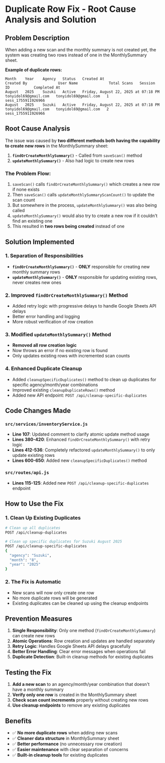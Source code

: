 # Duplicate Row Fix - Root Cause Analysis and Solution

## Problem Description
When adding a new scan and the monthly summary is not created yet, the system was creating two rows instead of one in the MonthlySummary sheet.

**Example of duplicate rows:**
```
Month    Year    Agency   Status   Created At                    Created By              User Name              Total Scans   Session ID           Completed At
August   2025    Suzuki   Active   Friday, August 22, 2025 at 07:18 PM   tonyidol69@gmail.com   tonyidol69@gmail.com   1              sess_1755911926966   
August   2025    Suzuki   Active   Friday, August 22, 2025 at 07:18 PM   tonyidol69@gmail.com   tonyidol69@gmail.com   2              sess_1755911926966   
```

## Root Cause Analysis
The issue was caused by **two different methods both having the capability to create new rows** in the MonthlySummary sheet:

1. **`findOrCreateMonthlySummary()`** - Called from `saveScan()` method
2. **`updateMonthlySummary()`** - Also had logic to create new rows

### The Problem Flow:
1. `saveScan()` calls `findOrCreateMonthlySummary()` which creates a new row if none exists
2. Then `saveScan()` calls `updateMonthlySummaryScanCount()` to update the scan count
3. But somewhere in the process, `updateMonthlySummary()` was also being called
4. `updateMonthlySummary()` would also try to create a new row if it couldn't find an existing one
5. This resulted in **two rows being created** instead of one

## Solution Implemented

### 1. Separation of Responsibilities
- **`findOrCreateMonthlySummary()`** - **ONLY** responsible for creating new monthly summary rows
- **`updateMonthlySummary()`** - **ONLY** responsible for updating existing rows, never creates new ones

### 2. Improved `findOrCreateMonthlySummary()` Method
- Added retry logic with progressive delays to handle Google Sheets API delays
- Better error handling and logging
- More robust verification of row creation

### 3. Modified `updateMonthlySummary()` Method
- **Removed all row creation logic**
- Now throws an error if no existing row is found
- Only updates existing rows with incremented scan counts

### 4. Enhanced Duplicate Cleanup
- Added `cleanupSpecificDuplicates()` method to clean up duplicates for specific agency/month/year combinations
- Improved existing `cleanupDuplicateRows()` method
- Added new API endpoint: `POST /api/cleanup-specific-duplicates`

## Code Changes Made

### `src/services/inventoryService.js`
- **Line 107**: Updated comment to clarify atomic update method usage
- **Lines 380-420**: Enhanced `findOrCreateMonthlySummary()` with retry logic
- **Lines 412-536**: Completely refactored `updateMonthlySummary()` to only update existing rows
- **Lines 600-650**: Added new `cleanupSpecificDuplicates()` method

### `src/routes/api.js`
- **Lines 115-125**: Added new `POST /api/cleanup-specific-duplicates` endpoint

## How to Use the Fix

### 1. Clean Up Existing Duplicates
```bash
# Clean up all duplicates
POST /api/cleanup-duplicates

# Clean up specific duplicates for Suzuki August 2025
POST /api/cleanup-specific-duplicates
{
  "agency": "Suzuki",
  "month": "8",
  "year": "2025"
}
```

### 2. The Fix is Automatic
- New scans will now only create one row
- No more duplicate rows will be generated
- Existing duplicates can be cleaned up using the cleanup endpoints

## Prevention Measures

1. **Single Responsibility**: Only one method (`findOrCreateMonthlySummary`) can create new rows
2. **Atomic Operations**: Row creation and updates are handled separately
3. **Retry Logic**: Handles Google Sheets API delays gracefully
4. **Better Error Handling**: Clear error messages when operations fail
5. **Duplicate Detection**: Built-in cleanup methods for existing duplicates

## Testing the Fix

1. **Add a new scan** to an agency/month/year combination that doesn't have a monthly summary
2. **Verify only one row** is created in the MonthlySummary sheet
3. **Check scan count increments** properly without creating new rows
4. **Use cleanup endpoints** to remove any existing duplicates

## Benefits

- ✅ **No more duplicate rows** when adding new scans
- ✅ **Cleaner data structure** in MonthlySummary sheet
- ✅ **Better performance** (no unnecessary row creation)
- ✅ **Easier maintenance** with clear separation of concerns
- ✅ **Built-in cleanup tools** for existing duplicates

